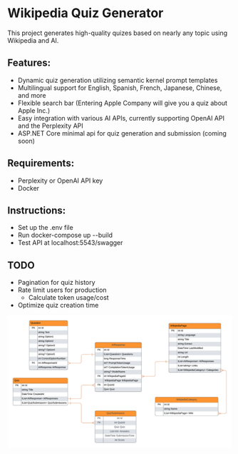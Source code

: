 # Wikipedia Quiz Generator

This project generates high-quality quizes based on nearly any topic using Wikipedia and AI.

## Features:
- Dynamic quiz generation utilizing semantic kernel prompt templates  
- Multilingual support for English, Spanish, French, Japanese, Chinese, and more
- Flexible search bar (Entering Apple Company will give you a quiz about Apple Inc.)
- Easy integration with  various AI APIs, currently supporting OpenAI API and the Perplexity API
- ASP.NET Core minimal api for quiz generation and submission (coming soon)

## Requirements:
- Perplexity or OpenAI API key
- Docker

## Instructions:
- Set up the .env file
- Run docker-compose up --build
- Test API at localhost:5543/swagger

## TODO
- Pagination for quiz history
- Rate limit users for production
    - Calculate token usage/cost
- Optimize quiz creation time

![ERD Diagram](src/WikiQuizGenerator.Data/WikiQuizGeneratorERD.png)